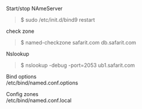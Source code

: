 
Start/stop NAmeServer
> $ sudo /etc/init.d/bind9 restart

check zone  
> $ named-checkzone safarit.com db.safarit.com

Nslookup
> $ nslookup -debug -port=2053 ub1.safarit.com

Bind options  
/etc/bind/named.conf.options

Config zones  
/etc/bind/named.conf.local
